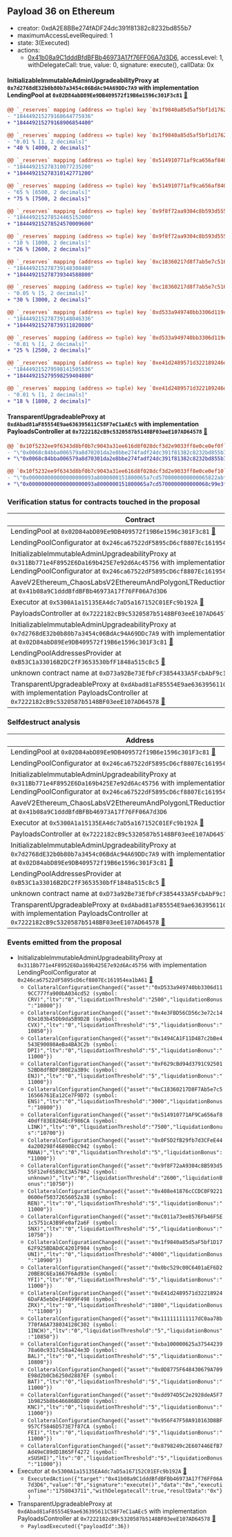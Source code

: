 ## Payload 36 on Ethereum

- creator: 0xdA2E8BBe274fADF24dc391f81382c8232bd855b7
- maximumAccessLevelRequired: 1
- state: 3(Executed)
- actions:
  - [0x41b08a9C1dddBfdBFBb46973A17f76FF06A7d3D6](https://etherscan.io/tx/0x41b08a9C1dddBfdBFBb46973A17f76FF06A7d3D6), accessLevel: 1, withDelegateCall: true, value: 0, signature: execute(), callData: 0x

#### InitializableImmutableAdminUpgradeabilityProxy at `0x7d2768dE32b0b80b7a3454c06BdAc94A69DDc7A9` with implementation LendingPool at `0x02D84abD89Ee9DB409572f19B6e1596c301F3c81` [:ghost:](https://github.com/bgd-labs/aave-address-book  "AaveV2Ethereum.POOL")

```diff
@@ `_reserves` mapping (address => tuple) key `0x1f9840a85d5af5bf1d1762f925bdaddc4201f984`.configuration.data @@
- "184449215279168644775936"
+ "184449215279168906854400"

@@ `_reserves` mapping (address => tuple) key `0x1f9840a85d5af5bf1d1762f925bdaddc4201f984`.configuration.liquidationThreshold @@
- "0.01 % [1, 2 decimals]"
+ "40 % [4000, 2 decimals]"

@@ `_reserves` mapping (address => tuple) key `0x514910771af9ca656af840dff83e8264ecf986ca`.configuration.data @@
- "184449215278310077235200"
+ "184449215278310142771200"

@@ `_reserves` mapping (address => tuple) key `0x514910771af9ca656af840dff83e8264ecf986ca`.configuration.liquidationThreshold @@
- "65 % [6500, 2 decimals]"
+ "75 % [7500, 2 decimals]"

@@ `_reserves` mapping (address => tuple) key `0x9f8f72aa9304c8b593d555f12ef6589cc3a579a2`.configuration.data @@
- "184449215278524465152000"
+ "184449215278524570009600"

@@ `_reserves` mapping (address => tuple) key `0x9f8f72aa9304c8b593d555f12ef6589cc3a579a2`.configuration.liquidationThreshold @@
- "10 % [1000, 2 decimals]"
+ "26 % [2600, 2 decimals]"

@@ `_reserves` mapping (address => tuple) key `0xc18360217d8f7ab5e7c516566761ea12ce7f9d72`.configuration.data @@
- "184449215278739148308480"
+ "184449215278739344588800"

@@ `_reserves` mapping (address => tuple) key `0xc18360217d8f7ab5e7c516566761ea12ce7f9d72`.configuration.liquidationThreshold @@
- "0.05 % [5, 2 decimals]"
+ "30 % [3000, 2 decimals]"

@@ `_reserves` mapping (address => tuple) key `0xd533a949740bb3306d119cc777fa900ba034cd52`.configuration.data @@
- "184449215278739148046336"
+ "184449215278739311820800"

@@ `_reserves` mapping (address => tuple) key `0xd533a949740bb3306d119cc777fa900ba034cd52`.configuration.liquidationThreshold @@
- "0.01 % [1, 2 decimals]"
+ "25 % [2500, 2 decimals]"

@@ `_reserves` mapping (address => tuple) key `0xe41d2489571d322189246dafa5ebde1f4699f498`.configuration.data @@
- "184449215279598141505536"
+ "184449215279598259404800"

@@ `_reserves` mapping (address => tuple) key `0xe41d2489571d322189246dafa5ebde1f4699f498`.configuration.liquidationThreshold @@
- "0.01 % [1, 2 decimals]"
+ "18 % [1800, 2 decimals]"

```
#### TransparentUpgradeableProxy at `0xdAbad81aF85554E9ae636395611C58F7eC1aAEc5` with implementation PayloadsController at `0x7222182cB9c5320587b5148BF03eeE107AD64578` [:ghost:](https://github.com/bgd-labs/aave-address-book  "GovernanceV3Ethereum.PAYLOADS_CONTROLLER")

```diff
@@ `0x10f5232ee9f6343d8bf0b7c9043a31ee616d8f028dcf3d2e9033ff8e0ce0ef0f` raw  @@
- "\"0x0068c84bba006579a8d70201da2e8bbe274fadf24dc391f81382c8232bd855b7\""
+ "\"0x0068c84bba006579a8d70301da2e8bbe274fadf24dc391f81382c8232bd855b7\""

@@ `0x10f5232ee9f6343d8bf0b7c9043a31ee616d8f028dcf3d2e9033ff8e0ce0ef10` raw  @@
- "\"0x000000000000000000093a8000000151800065a7cd5700000000000065822abf\""
+ "\"0x000000000000000000093a8000000151800065a7cd5700000000000068c99e3f\""

```
### Verification status for contracts touched in the proposal

| Contract | Status |
|---------|------------|
| LendingPool at `0x02D84abD89Ee9DB409572f19B6e1596c301F3c81` [:ghost:](https://github.com/bgd-labs/aave-address-book  "AaveV2Ethereum.POOL_IMPL") | Contract |
| LendingPoolConfigurator at `0x246ca67522dF5895cD6cf8807Ec161954ea1bA61` [:ghost:](https://github.com/bgd-labs/aave-address-book  "AaveV2Ethereum.POOL_CONFIGURATOR_IMPL") | Contract |
| InitializableImmutableAdminUpgradeabilityProxy at `0x311Bb771e4F8952E6Da169b425E7e92d6Ac45756` with implementation LendingPoolConfigurator at `0x246ca67522dF5895cD6cf8807Ec161954ea1bA61` [:ghost:](https://github.com/bgd-labs/aave-address-book  "AaveV2Ethereum.POOL_CONFIGURATOR") | Contract |
| AaveV2Ethereum_ChaosLabsV2EthereumAndPolygonLTReductions_20231205 at `0x41b08a9C1dddBfdBFBb46973A17f76FF06A7d3D6` | Contract |
| Executor at `0x5300A1a15135EA4dc7aD5a167152C01EFc9b192A` [:ghost:](https://github.com/bgd-labs/aave-address-book  "AaveV2Ethereum.POOL_ADMIN") | Contract |
| PayloadsController at `0x7222182cB9c5320587b5148BF03eeE107AD64578` | Contract |
| InitializableImmutableAdminUpgradeabilityProxy at `0x7d2768dE32b0b80b7a3454c06BdAc94A69DDc7A9` with implementation LendingPool at `0x02D84abD89Ee9DB409572f19B6e1596c301F3c81` [:ghost:](https://github.com/bgd-labs/aave-address-book  "AaveV2Ethereum.POOL") | Contract |
| LendingPoolAddressesProvider at `0xB53C1a33016B2DC2fF3653530bfF1848a515c8c5` [:ghost:](https://github.com/bgd-labs/aave-address-book  "AaveV2Ethereum.POOL_ADDRESSES_PROVIDER") | Contract |
| unknown contract name at `0xD73a92Be73EfbFcF3854433A5FcbAbF9c1316073` | EOA |
| TransparentUpgradeableProxy at `0xdAbad81aF85554E9ae636395611C58F7eC1aAEc5` with implementation PayloadsController at `0x7222182cB9c5320587b5148BF03eeE107AD64578` [:ghost:](https://github.com/bgd-labs/aave-address-book  "GovernanceV3Ethereum.PAYLOADS_CONTROLLER") | Contract |

### Selfdestruct analysis

| Address | Result |
|---------|------------|
| LendingPool at `0x02D84abD89Ee9DB409572f19B6e1596c301F3c81` [:ghost:](https://github.com/bgd-labs/aave-address-book  "AaveV2Ethereum.POOL_IMPL") | DelegateCall |
| LendingPoolConfigurator at `0x246ca67522dF5895cD6cf8807Ec161954ea1bA61` [:ghost:](https://github.com/bgd-labs/aave-address-book  "AaveV2Ethereum.POOL_CONFIGURATOR_IMPL") | DelegateCall |
| InitializableImmutableAdminUpgradeabilityProxy at `0x311Bb771e4F8952E6Da169b425E7e92d6Ac45756` with implementation LendingPoolConfigurator at `0x246ca67522dF5895cD6cf8807Ec161954ea1bA61` [:ghost:](https://github.com/bgd-labs/aave-address-book  "AaveV2Ethereum.POOL_CONFIGURATOR") | DelegateCall |
| AaveV2Ethereum_ChaosLabsV2EthereumAndPolygonLTReductions_20231205 at `0x41b08a9C1dddBfdBFBb46973A17f76FF06A7d3D6` | Safe |
| Executor at `0x5300A1a15135EA4dc7aD5a167152C01EFc9b192A` [:ghost:](https://github.com/bgd-labs/aave-address-book  "AaveV2Ethereum.POOL_ADMIN") | DelegateCall |
| PayloadsController at `0x7222182cB9c5320587b5148BF03eeE107AD64578` | Safe |
| InitializableImmutableAdminUpgradeabilityProxy at `0x7d2768dE32b0b80b7a3454c06BdAc94A69DDc7A9` with implementation LendingPool at `0x02D84abD89Ee9DB409572f19B6e1596c301F3c81` [:ghost:](https://github.com/bgd-labs/aave-address-book  "AaveV2Ethereum.POOL") | DelegateCall |
| LendingPoolAddressesProvider at `0xB53C1a33016B2DC2fF3653530bfF1848a515c8c5` [:ghost:](https://github.com/bgd-labs/aave-address-book  "AaveV2Ethereum.POOL_ADDRESSES_PROVIDER") | DelegateCall |
| unknown contract name at `0xD73a92Be73EfbFcF3854433A5FcbAbF9c1316073` | Empty |
| TransparentUpgradeableProxy at `0xdAbad81aF85554E9ae636395611C58F7eC1aAEc5` with implementation PayloadsController at `0x7222182cB9c5320587b5148BF03eeE107AD64578` [:ghost:](https://github.com/bgd-labs/aave-address-book  "GovernanceV3Ethereum.PAYLOADS_CONTROLLER") | DelegateCall |

### Events emitted from the proposal

- InitializableImmutableAdminUpgradeabilityProxy at `0x311Bb771e4F8952E6Da169b425E7e92d6Ac45756` with implementation LendingPoolConfigurator at `0x246ca67522dF5895cD6cf8807Ec161954ea1bA61` [:ghost:](https://github.com/bgd-labs/aave-address-book  "AaveV2Ethereum.POOL_CONFIGURATOR")
  - `CollateralConfigurationChanged({"asset":"0xD533a949740bb3306d119CC777fa900bA034cd52 (symbol: CRV)","ltv":"0","liquidationThreshold":"2500","liquidationBonus":"10800"})`
  - `CollateralConfigurationChanged({"asset":"0x4e3FBD56CD56c3e72c1403e103b45Db9da5B9D2B (symbol: CVX)","ltv":"0","liquidationThreshold":"5","liquidationBonus":"10850"})`
  - `CollateralConfigurationChanged({"asset":"0x1494CA1F11D487c2bBe4543E90080AeBa4BA3C2b (symbol: DPI)","ltv":"0","liquidationThreshold":"5","liquidationBonus":"11000"})`
  - `CollateralConfigurationChanged({"asset":"0xF629cBd94d3791C9250152BD8dfBDF380E2a3B9c (symbol: ENJ)","ltv":"0","liquidationThreshold":"5","liquidationBonus":"11000"})`
  - `CollateralConfigurationChanged({"asset":"0xC18360217D8F7Ab5e7c516566761Ea12Ce7F9D72 (symbol: ENS)","ltv":"0","liquidationThreshold":"3000","liquidationBonus":"10800"})`
  - `CollateralConfigurationChanged({"asset":"0x514910771AF9Ca656af840dff83E8264EcF986CA (symbol: LINK)","ltv":"0","liquidationThreshold":"7500","liquidationBonus":"10700"})`
  - `CollateralConfigurationChanged({"asset":"0x0F5D2fB29fb7d3CFeE444a200298f468908cC942 (symbol: MANA)","ltv":"0","liquidationThreshold":"5","liquidationBonus":"11000"})`
  - `CollateralConfigurationChanged({"asset":"0x9f8F72aA9304c8B593d555F12eF6589cC3A579A2 (symbol: unknown)","ltv":"0","liquidationThreshold":"2600","liquidationBonus":"10750"})`
  - `CollateralConfigurationChanged({"asset":"0x408e41876cCCDC0F92210600ef50372656052a38 (symbol: REN)","ltv":"0","liquidationThreshold":"5","liquidationBonus":"11000"})`
  - `CollateralConfigurationChanged({"asset":"0xC011a73ee8576Fb46F5E1c5751cA3B9Fe0af2a6F (symbol: SNX)","ltv":"0","liquidationThreshold":"5","liquidationBonus":"10750"})`
  - `CollateralConfigurationChanged({"asset":"0x1f9840a85d5aF5bf1D1762F925BDADdC4201F984 (symbol: UNI)","ltv":"0","liquidationThreshold":"4000","liquidationBonus":"10900"})`
  - `CollateralConfigurationChanged({"asset":"0x0bc529c00C6401aEF6D220BE8C6Ea1667F6Ad93e (symbol: YFI)","ltv":"0","liquidationThreshold":"5","liquidationBonus":"11000"})`
  - `CollateralConfigurationChanged({"asset":"0xE41d2489571d322189246DaFA5ebDe1F4699F498 (symbol: ZRX)","ltv":"0","liquidationThreshold":"1800","liquidationBonus":"11000"})`
  - `CollateralConfigurationChanged({"asset":"0x111111111117dC0aa78b770fA6A738034120C302 (symbol: 1INCH)","ltv":"0","liquidationThreshold":"5","liquidationBonus":"10850"})`
  - `CollateralConfigurationChanged({"asset":"0xba100000625a3754423978a60c9317c58a424e3D (symbol: BAL)","ltv":"0","liquidationThreshold":"5","liquidationBonus":"10800"})`
  - `CollateralConfigurationChanged({"asset":"0x0D8775F648430679A709E98d2b0Cb6250d2887EF (symbol: BAT)","ltv":"0","liquidationThreshold":"5","liquidationBonus":"11000"})`
  - `CollateralConfigurationChanged({"asset":"0xdd974D5C2e2928deA5F71b9825b8b646686BD200 (symbol: KNC)","ltv":"0","liquidationThreshold":"5","liquidationBonus":"11000"})`
  - `CollateralConfigurationChanged({"asset":"0x956F47F50A910163D8BF957Cf5846D573E7f87CA (symbol: FEI)","ltv":"0","liquidationThreshold":"5","liquidationBonus":"11000"})`
  - `CollateralConfigurationChanged({"asset":"0x8798249c2E607446EfB7Ad49eC89dD1865Ff4272 (symbol: xSUSHI)","ltv":"0","liquidationThreshold":"5","liquidationBonus":"11000"})`
- Executor at `0x5300A1a15135EA4dc7aD5a167152C01EFc9b192A` [:ghost:](https://github.com/bgd-labs/aave-address-book  "AaveV2Ethereum.POOL_ADMIN")
  - `ExecutedAction({"target":"0x41b08a9C1dddBfdBFBb46973A17f76FF06A7d3D6","value":"0","signature":"execute()","data":"0x","executionTime":"1758043711","withDelegatecall":true,"resultData":"0x"})`
- TransparentUpgradeableProxy at `0xdAbad81aF85554E9ae636395611C58F7eC1aAEc5` with implementation PayloadsController at `0x7222182cB9c5320587b5148BF03eeE107AD64578` [:ghost:](https://github.com/bgd-labs/aave-address-book  "GovernanceV3Ethereum.PAYLOADS_CONTROLLER")
  - `PayloadExecuted({"payloadId":36})`
